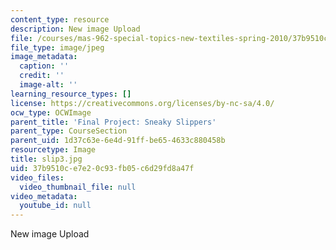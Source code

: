 ```yaml
---
content_type: resource
description: New image Upload
file: /courses/mas-962-special-topics-new-textiles-spring-2010/37b9510ce7e20c93fb05c6d29fd8a47f_slip3.jpg
file_type: image/jpeg
image_metadata:
  caption: ''
  credit: ''
  image-alt: ''
learning_resource_types: []
license: https://creativecommons.org/licenses/by-nc-sa/4.0/
ocw_type: OCWImage
parent_title: 'Final Project: Sneaky Slippers'
parent_type: CourseSection
parent_uid: 1d37c63e-6e4d-91ff-be65-4633c880458b
resourcetype: Image
title: slip3.jpg
uid: 37b9510c-e7e2-0c93-fb05-c6d29fd8a47f
video_files:
  video_thumbnail_file: null
video_metadata:
  youtube_id: null
---
```

New image Upload